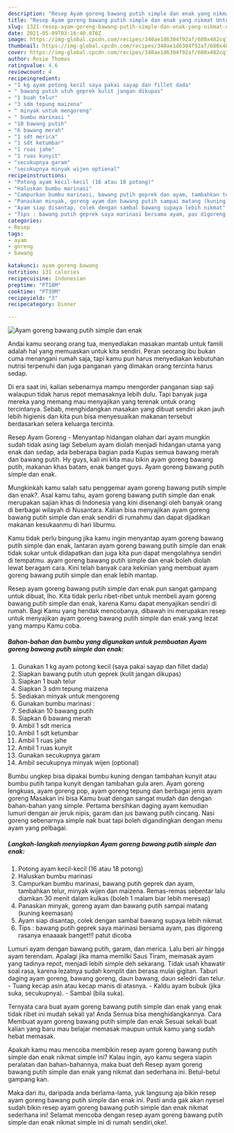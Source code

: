 ```yaml
---
description: "Resep Ayam goreng bawang putih simple dan enak yang nikmat Untuk Jualan"
title: "Resep Ayam goreng bawang putih simple dan enak yang nikmat Untuk Jualan"
slug: 1321-resep-ayam-goreng-bawang-putih-simple-dan-enak-yang-nikmat-untuk-jualan
date: 2021-05-09T03:16:40.076Z
image: https://img-global.cpcdn.com/recipes/340ae1d6304f92af/680x482cq70/ayam-goreng-bawang-putih-simple-dan-enak-foto-resep-utama.jpg
thumbnail: https://img-global.cpcdn.com/recipes/340ae1d6304f92af/680x482cq70/ayam-goreng-bawang-putih-simple-dan-enak-foto-resep-utama.jpg
cover: https://img-global.cpcdn.com/recipes/340ae1d6304f92af/680x482cq70/ayam-goreng-bawang-putih-simple-dan-enak-foto-resep-utama.jpg
author: Rosie Thomas
ratingvalue: 4.6
reviewcount: 4
recipeingredient:
- "1 kg ayam potong kecil saya pakai sayap dan fillet dada"
- " bawang putih utuh geprek kulit jangan dikupas"
- "1 buah telur"
- "3 sdm tepung maizena"
- " minyak untuk mengoreng"
- " bumbu marinasi "
- "10 bawang putih"
- "6 bawang merah"
- "1 sdt merica"
- "1 sdt ketumbar"
- "1 ruas jahe"
- "1 ruas kunyit"
- "secukupnya garam"
- "secukupnya minyak wijen optional"
recipeinstructions:
- "Potong ayam kecil-kecil (16 atau 18 potong)"
- "Haluskan bumbu marinasi"
- "Campurkan bumbu marinasi, bawang putih geprek dan ayam, tambahkan telur, minyak wijen dan maizena. Remas-remas sebentar lalu diamkan 30 menit dalam kulkas (boleh 1 malam biar lebih meresap)"
- "Panaskan minyak, goreng ayam dan bawang putih sampai matang (kuning keemasan)"
- "Ayam siap disantap, colek dengan sambal bawang supaya lebih nikmat"
- "Tips : bawang putih geprek saya marinasi bersama ayam, pas digoreng rasanya enaaaak banget!!! patut dicoba"
categories:
- Resep
tags:
- ayam
- goreng
- bawang

katakunci: ayam goreng bawang 
nutrition: 131 calories
recipecuisine: Indonesian
preptime: "PT18M"
cooktime: "PT39M"
recipeyield: "3"
recipecategory: Dinner

---
```



![Ayam goreng bawang putih simple dan enak](https://img-global.cpcdn.com/recipes/340ae1d6304f92af/680x482cq70/ayam-goreng-bawang-putih-simple-dan-enak-foto-resep-utama.jpg)

Andai kamu seorang orang tua, menyediakan masakan mantab untuk famili adalah hal yang memuaskan untuk kita sendiri. Peran seorang ibu bukan cuma menangani rumah saja, tapi kamu pun harus menyediakan kebutuhan nutrisi terpenuhi dan juga panganan yang dimakan orang tercinta harus sedap.

Di era  saat ini, kalian sebenarnya mampu mengorder panganan siap saji walaupun tidak harus repot memasaknya lebih dulu. Tapi banyak juga mereka yang memang mau menyajikan yang terenak untuk orang tercintanya. Sebab, menghidangkan masakan yang dibuat sendiri akan jauh lebih higienis dan kita pun bisa menyesuaikan makanan tersebut berdasarkan selera keluarga tercinta. 

Resep Ayam Goreng - Menyantap hidangan olahan dari ayam mungkin sudah tidak asing lagi Sebelum ayam diolah menjadi hidangan utama yang enak dan sedap, ada beberapa bagian pada Kupas semua bawang merah dan bawang putih. Hy guys, kali ini kita mau bikin ayam goreng bawang putih, makanan khas batam, enak banget guys. Ayam goreng bawang putih simple dan enak.

Mungkinkah kamu salah satu penggemar ayam goreng bawang putih simple dan enak?. Asal kamu tahu, ayam goreng bawang putih simple dan enak merupakan sajian khas di Indonesia yang kini disenangi oleh banyak orang di berbagai wilayah di Nusantara. Kalian bisa menyajikan ayam goreng bawang putih simple dan enak sendiri di rumahmu dan dapat dijadikan makanan kesukaanmu di hari liburmu.

Kamu tidak perlu bingung jika kamu ingin menyantap ayam goreng bawang putih simple dan enak, lantaran ayam goreng bawang putih simple dan enak tidak sukar untuk didapatkan dan juga kita pun dapat mengolahnya sendiri di tempatmu. ayam goreng bawang putih simple dan enak boleh diolah lewat beragam cara. Kini telah banyak cara kekinian yang membuat ayam goreng bawang putih simple dan enak lebih mantap.

Resep ayam goreng bawang putih simple dan enak pun sangat gampang untuk dibuat, lho. Kita tidak perlu ribet-ribet untuk membeli ayam goreng bawang putih simple dan enak, karena Kamu dapat menyajikan sendiri di rumah. Bagi Kamu yang hendak mencobanya, dibawah ini merupakan resep untuk menyajikan ayam goreng bawang putih simple dan enak yang lezat yang mampu Kamu coba.

<!--inarticleads1-->

##### Bahan-bahan dan bumbu yang digunakan untuk pembuatan Ayam goreng bawang putih simple dan enak:

1. Gunakan 1 kg ayam potong kecil (saya pakai sayap dan fillet dada)
1. Siapkan  bawang putih utuh geprek (kulit jangan dikupas)
1. Siapkan 1 buah telur
1. Siapkan 3 sdm tepung maizena
1. Sediakan  minyak untuk mengoreng
1. Gunakan  bumbu marinasi :
1. Sediakan 10 bawang putih
1. Siapkan 6 bawang merah
1. Ambil 1 sdt merica
1. Ambil 1 sdt ketumbar
1. Ambil 1 ruas jahe
1. Ambil 1 ruas kunyit
1. Gunakan secukupnya garam
1. Ambil secukupnya minyak wijen (optional)


Bumbu ungkep bisa dipakai bumbu kuning dengan tambahan kunyit atau bumbu putih tanpa kunyit dengan tambahan gula aren. Ayam goreng lengkuas, ayam goreng pop, ayam goreng tepung dan berbagai jenis ayam goreng Masakan ini bisa Kamu buat dengan sangat mudah dan dengan bahan-bahan yang simple. Pertama bersihkan daging ayam kemudian lumuri dengan air jeruk nipis, garam dan jus bawang putih cincang. Nasi goreng sebenarnya simple nak buat tapi boleh digandingkan dengan menu ayam yang pelbagai. 

<!--inarticleads2-->

##### Langkah-langkah menyiapkan Ayam goreng bawang putih simple dan enak:

1. Potong ayam kecil-kecil (16 atau 18 potong)
1. Haluskan bumbu marinasi
1. Campurkan bumbu marinasi, bawang putih geprek dan ayam, tambahkan telur, minyak wijen dan maizena. Remas-remas sebentar lalu diamkan 30 menit dalam kulkas (boleh 1 malam biar lebih meresap)
1. Panaskan minyak, goreng ayam dan bawang putih sampai matang (kuning keemasan)
1. Ayam siap disantap, colek dengan sambal bawang supaya lebih nikmat
1. Tips : bawang putih geprek saya marinasi bersama ayam, pas digoreng rasanya enaaaak banget!!! patut dicoba


Lumuri ayam dengan bawang putih, garam, dan merica. Lalu beri air hingga ayam terendam. Apalagi jika mama memilki Saus Tiram, memasak ayam yang tadinya repot, menjadi lebih simple deh sekarang. Tidak usah khawatir soal rasa, karena lezatnya sudah komplit dan berasa mulai gigitan. Taburi daging ayam goreng, bawang goreng, daun bawang, daun seledri dan telur. - Tuang kecap asin atau kecap manis di atasnya. - Kaldu ayam bubuk (jika suka, secukupnya). - Sambal (bila suka). 

Ternyata cara buat ayam goreng bawang putih simple dan enak yang enak tidak ribet ini mudah sekali ya! Anda Semua bisa menghidangkannya. Cara Membuat ayam goreng bawang putih simple dan enak Sesuai sekali buat kalian yang baru mau belajar memasak maupun untuk kamu yang sudah hebat memasak.

Apakah kamu mau mencoba membikin resep ayam goreng bawang putih simple dan enak nikmat simple ini? Kalau ingin, ayo kamu segera siapin peralatan dan bahan-bahannya, maka buat deh Resep ayam goreng bawang putih simple dan enak yang nikmat dan sederhana ini. Betul-betul gampang kan. 

Maka dari itu, daripada anda berlama-lama, yuk langsung aja bikin resep ayam goreng bawang putih simple dan enak ini. Pasti anda gak akan nyesel sudah bikin resep ayam goreng bawang putih simple dan enak nikmat sederhana ini! Selamat mencoba dengan resep ayam goreng bawang putih simple dan enak nikmat simple ini di rumah sendiri,oke!.

